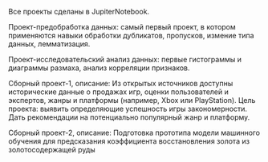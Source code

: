 Все проекты сделаны в JupiterNotebook.

Проект-предобработка данных: самый первый проект, в котором применяются навыки обработки дубликатов, пропусков, измение типа данных, лемматизация.

Проект-исследовательский анализ данных: первые гистограммы и диаграммы размаха, анализ корреляции признаков.

Сборный проект-1, описание:
Из открытых источников доступны исторические данные о продажах игр, оценки пользователей и экспертов, жанры и платформы (например, Xbox или PlayStation). Цель проекта: выявить определяющие успешность игры закономерности. Дать рекомендации на потенциально популярный жанр и платформу.


Сборный проект-2, описание:
Подготовка прототипа модели машинного обучения для предсказания коэффициента восстановления золота из золотосодержащей руды
